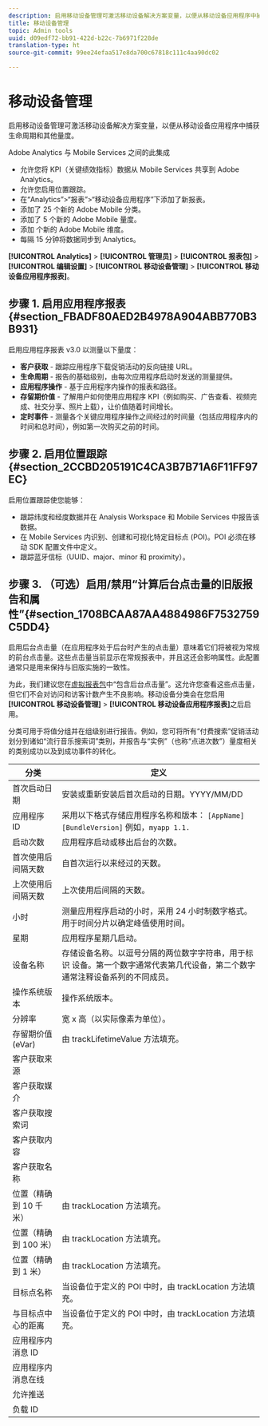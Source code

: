```yaml
---
description: 启用移动设备管理可激活移动设备解决方案变量，以便从移动设备应用程序中捕获生命周期和其他量度。
title: 移动设备管理
topic: Admin tools
uuid: d09edf72-bb91-422d-b22c-7b6971f228de
translation-type: ht
source-git-commit: 99ee24efaa517e8da700c67818c111c4aa90dc02

---
```



# 移动设备管理

启用移动设备管理可激活移动设备解决方案变量，以便从移动设备应用程序中捕获生命周期和其他量度。

Adobe Analytics 与 Mobile Services 之间的此集成

* 允许您将 KPI（关键绩效指标）数据从 Mobile Services 共享到 Adobe Analytics。
* 允许您启用位置跟踪。
* 在“Analytics”>“报表”>“移动设备应用程序”下添加了新报表。
* 添加了 25 个新的 Adobe Mobile 分类。
* 添加了 5 个新的 Adobe Mobile 量度。
* 添加 个新的 Adobe Mobile 维度。
* 每隔 15 分钟将数据同步到 Analytics。

**[!UICONTROL Analytics]** > **[!UICONTROL 管理员]** > **[!UICONTROL 报表包]** > **[!UICONTROL 编辑设置]** > **[!UICONTROL 移动设备管理]** > **[!UICONTROL 移动设备应用程序报表]**。

## 步骤 1. 启用应用程序报表 {#section_FBADF80AED2B4978A904ABB770B3B931}

启用应用程序报表 v3.0 以测量以下量度：

* **客户获取** - 跟踪应用程序下载促销活动的反向链接 URL。
* **生命周期** - 报告的基础级别，由每次应用程序启动时发送的测量提供。
* **应用程序操作** - 基于应用程序内操作的报表和路径。
* **存留期价值** - 了解用户如何使用应用程序 KPI（例如购买、广告查看、视频完成、社交分享、照片上载），让价值随着时间增长。
* **定时事件** - 测量各个关键应用程序操作之间经过的时间量（包括应用程序内的时间和总时间），例如第一次购买之前的时间。

## 步骤 2. 启用位置跟踪 {#section_2CCBD205191C4CA3B7B71A6F11FF97EC}

启用位置跟踪使您能够：

* 跟踪纬度和经度数据并在 Analysis Workspace 和 Mobile Services 中报告该数据。
* 在 Mobile Services 内识别、创建和可视化特定目标点 (POI)。POI 必须在移动 SDK 配置文件中定义。
* 跟踪蓝牙信标（UUID、major、minor 和 proximity）。

## 步骤 3. （可选）启用/禁用“计算后台点击量的旧版报告和属性”{#section_1708BCAA87AA4884986F7532759C5DD4}

启用后台点击量（在应用程序处于后台时产生的点击量）意味着它们将被视为常规的前台点击量。这些点击量当前显示在常规报表中，并且这还会影响属性。此配置通常只是用来保持与旧版实施的一致性。

为此，我们建议您在[虚拟报表包](/help/components/vrs/vrs-about.md)中“包含后台点击量”。这允许您查看这些点击量，但它们不会对访问和访客计数产生不良影响。移动设备分类会在您启用&#x200B;**[!UICONTROL 移动设备管理]** > **[!UICONTROL 移动设备应用程序报表]**&#x200B;之后启用。

分类可用于将值分组并在组级别进行报告。例如，您可将所有“付费搜索”促销活动划分到诸如“流行音乐搜索词”类别，并报告与“实例”（也称“点进次数”）量度相关的类别成功以及到成功事件的转化。

| 分类 | 定义 |
|--- |--- |
| 首次启动日期 | 安装或重新安装后首次启动的日期。YYYY/MM/DD |
| 应用程序 ID | 采用以下格式存储应用程序名称和版本：   `[AppName] [BundleVersion]`  例如，`myapp 1.1.` |
| 启动次数 | 应用程序启动或移出后台的次数。 |
| 首次使用后间隔天数 | 自首次运行以来经过的天数。 |
| 上次使用后间隔天数 | 上次使用后间隔的天数。 |
| 小时 | 测量应用程序启动的小时，采用 24 小时制数字格式。用于时间分片以确定峰值使用时间。 |
| 星期 | 应用程序星期几启动。 |
| 设备名称 | 存储设备名称。以逗号分隔的两位数字字符串，用于标识 设备。第一个数字通常代表第几代设备，第二个数字通常注释设备系列的不同成员。 |
| 操作系统版本 | 操作系统版本。 |
| 分辨率 | 宽 x 高（以实际像素为单位）。 |
| 存留期价值 (eVar) | 由 trackLifetimeValue 方法填充。 |
| 客户获取来源 |  |
| 客户获取媒介 |  |
| 客户获取搜索词 |  |
| 客户获取内容 |  |
| 客户获取名称 |  |
| 位置（精确到 10 千米） | 由 trackLocation 方法填充。 |
| 位置（精确到 100 米） | 由 trackLocation 方法填充。 |
| 位置（精确到 1 米） | 由 trackLocation 方法填充。 |
| 目标点名称 | 当设备位于定义的 POI 中时，由 trackLocation 方法填充。 |
| 与目标点中心的距离 | 当设备位于定义的 POI 中时，由 trackLocation 方法填充。 |
| 应用程序内消息 ID |  |
| 应用程序内消息在线 |  |
| 允许推送 |  |
| 负载 ID |  |

